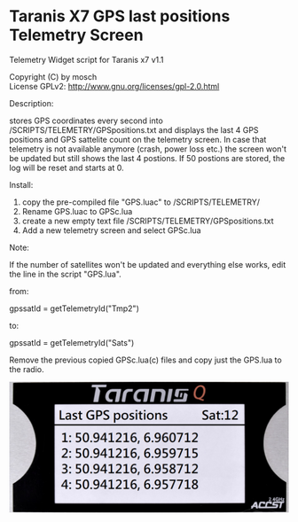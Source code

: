 # Taranis X7 GPS last positions Telemetry Screen

Telemetry Widget script for Taranis x7 v1.1

Copyright (C) by mosch   
License GPLv2: http://www.gnu.org/licenses/gpl-2.0.html       

Description:

stores GPS coordinates every second into /SCRIPTS/TELEMETRY/GPSpositions.txt and 
displays the last 4 GPS positions and GPS sattelite count on the telemetry screen.
In case that telemetry is not available anymore (crash, power loss etc.) the screen 
won't be updated but still shows the last 4 postions. If 50 postions are stored, the log 
will be reset and starts at 0.


Install:
1. copy the pre-compiled file "GPS.luac" to /SCRIPTS/TELEMETRY/
2. Rename GPS.luac to GPSc.lua 
3. create a new empty text file /SCRIPTS/TELEMETRY/GPSpositions.txt 
4. Add a new telemetry screen and select GPSc.lua


Note:

If the number of satellites won't be updated and everything else works,
edit the line in the script "GPS.lua". 


from:

gpssatId = getTelemetryId("Tmp2")

to:

gpssatId = getTelemetryId("Sats")



Remove the previous copied GPSc.lua(c) files and copy just the GPS.lua to 
the radio.


![Alt text](https://github.com/moschotto/Taranis_X7/blob/master/screenx7.png)
